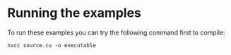 # Running the examples

To run these examples you can try the following command first to compile:

```
nvcc source.cu -o executable
```
